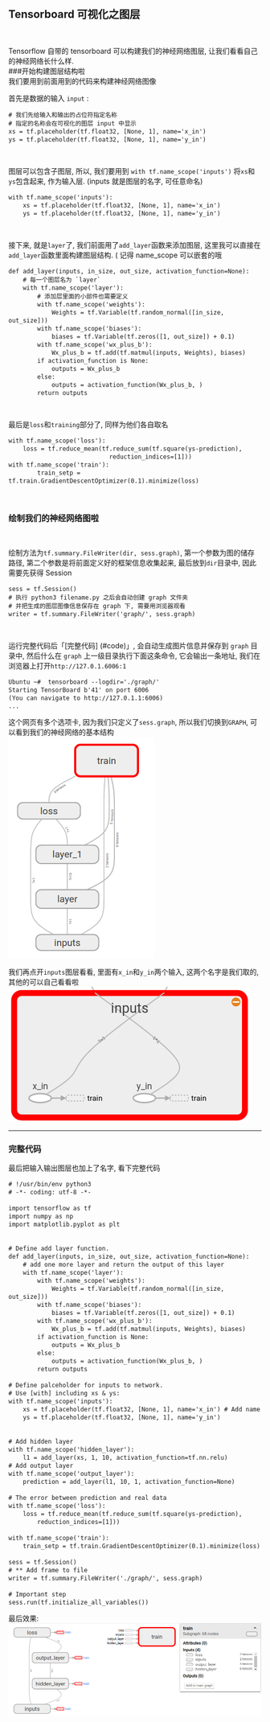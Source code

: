## Tensorboard 可视化之图层
</br>

Tensorflow 自带的 tensorboard 可以构建我们的神经网络图层, 让我们看看自己的神经网络长什么样. 
</br>
###开始构建图层结构啦
</br>
我们要用到前面用到的代码来构建神经网络图像
</br>

首先是数据的输入 `input` :
```
# 我们先给输入和输出的占位符指定名称
# 指定的名称会在可视化的图层 input 中显示
xs = tf.placeholder(tf.float32, [None, 1], name='x_in')
ys = tf.placeholder(tf.float32, [None, 1], name='y_in')
```
</br>

图层可以包含子图层, 所以, 我们要用到 `with tf.name_scope('inputs')` 将`xs`和`ys`包含起来, 作为输入层. (inputs 就是图层的名字, 可任意命名)
```
with tf.name_scope('inputs'):
	xs = tf.placeholder(tf.float32, [None, 1], name='x_in')
	ys = tf.placeholder(tf.float32, [None, 1], name='y_in')
```
</br>

接下来, 就是`layer`了, 我们前面用了`add_layer`函数来添加图层, 这里我可以直接在`add_layer`函数里面构建图层结构. ( 记得 name_scope 可以嵌套的哦
```
def add_layer(inputs, in_size, out_size, activation_function=None):
	# 每一个图层名为 `layer`
	with tf.name_scope('layer'):
		# 添加层里面的小部件也需要定义
		with tf.name_scope('weights'):
			Weights = tf.Variable(tf.random_normal([in_size, out_size]))
		with tf.name_scope('biases'):
			biases = tf.Variable(tf.zeros([1, out_size]) + 0.1)
		with tf.name_scope('wx_plus_b'):
			Wx_plus_b = tf.add(tf.matmul(inputs, Weights), biases)
		if activation_function is None:
			outputs = Wx_plus_b
		else:
			outputs = activation_function(Wx_plus_b, )
		return outputs	
```
</br>

最后是`loss`和`training`部分了, 同样为他们各自取名
```
with tf.name_scope('loss'):
	loss = tf.reduce_mean(tf.reduce_sum(tf.square(ys-prediction),
							reduction_indices=[1]))
with tf.name_scope('train'):
	    train_setp = tf.train.GradientDescentOptimizer(0.1).minimize(loss)
```
</br>

### 绘制我们的神经网络图啦
</br>

绘制方法为`tf.summary.FileWriter(dir, sess.graph)`, 第一个参数为图的储存路径, 第二个参数是将前面定义好的框架信息收集起来, 最后放到`dir`目录中, 因此需要先获得 Session
```
sess = tf.Session()
# 执行 python3 filename.py 之后会自动创建 graph 文件夹
# 并把生成的图层图像信息保存在 graph 下, 需要用浏览器观看
writer = tf.summary.FileWriter('graph/', sess.graph)
```
</br>

运行完整代码后「[完整代码] (#code)」, 会自动生成图片信息并保存到 `graph` 目录中, 然后什么在 `graph` 上一级目录执行下面这条命令, 它会输出一条地址, 我们在浏览器上打开`http://127.0.1.6006:1`
```
Ubuntu ~#  tensorboard --logdir='./graph/'
Starting TensorBoard b'41' on port 6006
(You can navigate to http://127.0.1.1:6006)
...
```
这个网页有多个选项卡, 因为我们只定义了`sess.graph`, 所以我们切换到`GRAPH`, 可以看到我们的神经网络的基本结构
![](https://github.com/TaylorBoy/tensorflow-my/blob/master/blog/images/tensorboard-1.png "t4-1")

我们再点开`inputs`图层看看, 里面有`x_in`和`y_in`两个输入, 这两个名字是我们取的, 其他的可以自己看看啦
![](https://github.com/TaylorBoy/tensorflow-my/blob/master/blog/images/tensorboard-2.png?raw=true "inputs")

***

### 完整代码
<span id="code"></span>

最后把输入输出图层也加上了名字, 看下完整代码
```
# !/usr/bin/env python3
# -*- coding: utf-8 -*-

import tensorflow as tf
import numpy as np
import matplotlib.pyplot as plt 


# Define add layer function.
def add_layer(inputs, in_size, out_size, activation_function=None):
    # add one more layer and return the output of this layer
    with tf.name_scope('layer'):
        with tf.name_scope('weights'):
            Weights = tf.Variable(tf.random_normal([in_size, out_size]))
        with tf.name_scope('biases'):
            biases = tf.Variable(tf.zeros([1, out_size]) + 0.1)
        with tf.name_scope('wx_plus_b'):
            Wx_plus_b = tf.add(tf.matmul(inputs, Weights), biases)
        if activation_function is None:
            outputs = Wx_plus_b
        else:
            outputs = activation_function(Wx_plus_b, )
        return outputs

# Define palceholder for inputs to network.
# Use [with] including xs & ys:
with tf.name_scope('inputs'):
    xs = tf.placeholder(tf.float32, [None, 1], name='x_in') # Add name
    ys = tf.placeholder(tf.float32, [None, 1], name='y_in')


# Add hidden layer
with tf.name_scope('hidden_layer'):
    l1 = add_layer(xs, 1, 10, activation_function=tf.nn.relu)
# Add output layer
with tf.name_scope('output_layer'):
    prediction = add_layer(l1, 10, 1, activation_function=None)

# The error between prediction and real data
with tf.name_scope('loss'):
    loss = tf.reduce_mean(tf.reduce_sum(tf.square(ys-prediction),
        reduction_indices=[1]))

with tf.name_scope('train'):
    train_setp = tf.train.GradientDescentOptimizer(0.1).minimize(loss)

sess = tf.Session()
# ** Add frame to file
writer = tf.summary.FileWriter('./graph/', sess.graph)

# Important step
sess.run(tf.initialize_all_variables())

```
最后效果:
![](https://github.com/TaylorBoy/tensorflow-my/blob/master/blog/images/tensorboard-3.png?raw=true "new")
 
